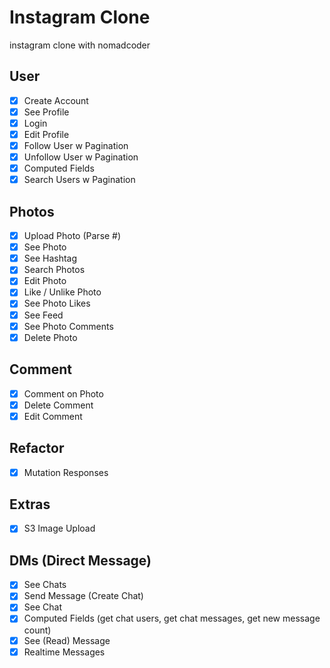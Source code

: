 # Instagram Clone

instagram clone with nomadcoder

## User
- [X] Create Account
- [X] See Profile
- [X] Login
- [X] Edit Profile
- [X] Follow User w Pagination
- [X] Unfollow User w Pagination
- [X] Computed Fields
- [X] Search Users w Pagination

## Photos
- [X] Upload Photo (Parse #)
- [X] See Photo
- [X] See Hashtag
- [X] Search Photos
- [X] Edit Photo
- [X] Like / Unlike Photo
- [X] See Photo Likes
- [X] See Feed
- [X] See Photo Comments
- [X] Delete Photo

## Comment
- [X] Comment on Photo
- [X] Delete Comment
- [X] Edit Comment

## Refactor
- [X] Mutation Responses

## Extras
- [X] S3 Image Upload

## DMs (Direct Message)
- [X] See Chats
- [X] Send Message (Create Chat)
- [X] See Chat
- [X] Computed Fields (get chat users, get chat messages, get new message count)
- [X] See (Read) Message
- [X] Realtime Messages